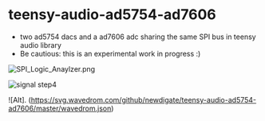 # teensy-audio-ad5754-ad7606
* two ad5754 dacs and a ad7606 adc sharing the same SPI bus in teensy audio library
* Be cautious: this is an experimental work in progress :)

![SPI_Logic_Anaylzer.png](SPI_Logic_Anaylzer.png)

![signal step4](https://svg.wavedrom.com/github/wavedrom/wavedrom/master/test/signal-step4.json5)

![Alt].        (https://svg.wavedrom.com/github/newdigate/teensy-audio-ad5754-ad7606/master/wavedrom.json)
